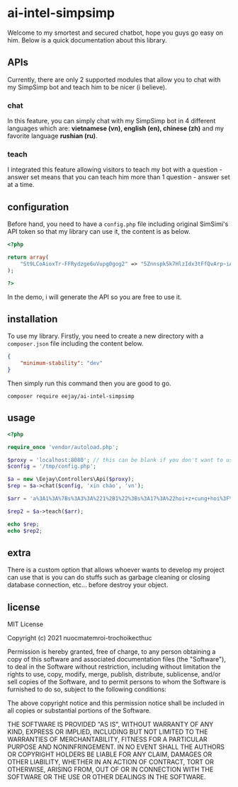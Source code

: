 # ai-intel-simpsimp

Welcome to my smortest and secured chatbot, hope you guys go easy on him. Below is a quick documentation about this library.

## APIs

Currently, there are only 2 supported modules that allow you to chat with my SimpSimp bot and teach him to be nicer (i believe).

### chat

In this feature, you can simply chat with my SimpSimp bot in 4 different languages which are: **vietnamese (vn), english (en), chinese (zh)** and my favorite language **rushian (ru)**.

### teach

I integrated this feature allowing visitors to teach my bot with a question - answer set means that you can teach him more than 1 question - answer set at a time.

## configuration

Before hand, you need to have a `config.php` file including original SimSimi's API token so that my library can use it, the content is as below.

```php
<?php

return array(
    "St9LCoAioxTr-FFRydzge6uVupg0gog2" => "5Znnspk5k7HlzIdx3tFfQvArp~iAuZLyVcjY0Tlh"
);

?>
```

In the demo, i will generate the API so you are free to use it.

## installation

To use my library. Firstly, you need to create a new directory with a `composer.json` file including the content below.

```json
{
    "minimum-stability": "dev"
}
```

Then simply run this command then you are good to go.

```
composer require eejay/ai-intel-simpsimp
```

## usage

```php
<?php

require_once 'vendor/autoload.php';

$proxy = 'localhost:8080'; // this can be blank if you don't want to use proxy
$config = '/tmp/config.php';

$a = new \Eejay\Controllers\Api($proxy);
$rep = $a->chat($config, 'xin chào', 'vn');

$arr = 'a%3A1%3A%7Bs%3A3%3A%221%2B1%22%3Bs%3A17%3A%22hoi+z+cung+hoi%3F%3F%3F%22%3B%7D';

$rep2 = $a->teach($arr);

echo $rep;
echo $rep2;

```

## extra

There is a custom option that allows whoever wants to develop my project can use that is you can do stuffs such as garbage cleaning or closing database connection, etc... before destroy your object.

## license


MIT License

Copyright (c) 2021 nuocmatemroi-trochoikecthuc

Permission is hereby granted, free of charge, to any person obtaining a copy
of this software and associated documentation files (the "Software"), to deal
in the Software without restriction, including without limitation the rights
to use, copy, modify, merge, publish, distribute, sublicense, and/or sell
copies of the Software, and to permit persons to whom the Software is
furnished to do so, subject to the following conditions:

The above copyright notice and this permission notice shall be included in all
copies or substantial portions of the Software.

THE SOFTWARE IS PROVIDED "AS IS", WITHOUT WARRANTY OF ANY KIND, EXPRESS OR
IMPLIED, INCLUDING BUT NOT LIMITED TO THE WARRANTIES OF MERCHANTABILITY,
FITNESS FOR A PARTICULAR PURPOSE AND NONINFRINGEMENT. IN NO EVENT SHALL THE
AUTHORS OR COPYRIGHT HOLDERS BE LIABLE FOR ANY CLAIM, DAMAGES OR OTHER
LIABILITY, WHETHER IN AN ACTION OF CONTRACT, TORT OR OTHERWISE, ARISING FROM,
OUT OF OR IN CONNECTION WITH THE SOFTWARE OR THE USE OR OTHER DEALINGS IN THE
SOFTWARE.